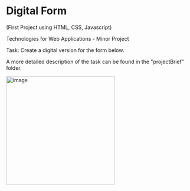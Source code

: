 # Digital Form 
(First Project using HTML, CSS, Javascript)

Technologies for Web Applications - Minor Project

Task: Create a digital version for the form below. 

A more detailed description of the task can be found in the "projectBrief" folder.

<img width="294" alt="image" src="https://user-images.githubusercontent.com/103421610/201447139-4d72fd60-068c-4cf3-9ecc-5e6260d3dc8c.png">


